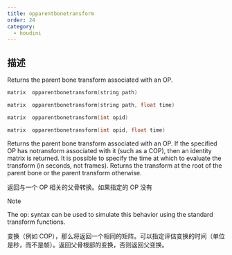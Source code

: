 ```yaml
---
title: opparentbonetransform
order: 24
category:
  - houdini
---
```

    
## 描述

Returns the parent bone transform associated with an OP.

```c
matrix  opparentbonetransform(string path)
```

```c
matrix  opparentbonetransform(string path, float time)
```

```c
matrix  opparentbonetransform(int opid)
```

```c
matrix  opparentbonetransform(int opid, float time)
```

Returns the parent bone transform associated with an OP. If the specified OP
has notransform associated with it (such as a COP), then an identity matrix is
returned. It is possible to specify the time at which to evaluate the
transform (in seconds, not frames). Returns the transform at the root of the
parent bone or the parent transform otherwise.

返回与一个 OP 相关的父骨转换。如果指定的 OP 没有

Note

The op: syntax can be used to simulate this behavior using the standard
transform functions.

变换（例如 COP），那么将返回一个相同的矩阵。可以指定评估变换的时间（单位是秒，而不是帧）。返回父骨根部的变换，否则返回父变换。
